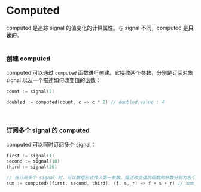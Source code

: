 # Computed

computed 是追踪 signal 的值变化的计算属性。与 signal 不同，computed 是**只读**的。
<br>
<br>

### 创建 computed

computed 可以通过 `computed` 函数进行创建。它接收两个参数，分别是订阅对象 signal 以及一个描述如何改变值的函数：

```go
count := signal(2)

doubled := computed(count, c => c * 2) // doubled.value : 4
```
<br>

### 订阅多个 signal 的 computed

computed 可以同时订阅多个 signal：

```go
first := signal(1)
second := signal(10)
third := signal(20)

// 当订阅多个 signal 时，可以数组形式传入第一参数。描述改变值的函数的参数分别为各个订阅 signal 的值
sum := computed([first, second, third], (f, s, r) => f + s + r) // sum.value : 31
```
<br>